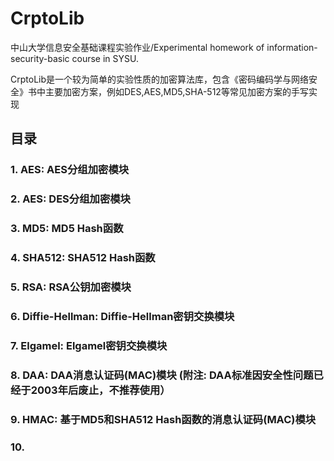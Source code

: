 # CrptoLib
中山大学信息安全基础课程实验作业/Experimental homework of information-security-basic course in SYSU.

CrptoLib是一个较为简单的实验性质的加密算法库，包含《密码编码学与网络安全》书中主要加密方案，例如DES,AES,MD5,SHA-512等常见加密方案的手写实现

## 目录
### 1. AES: AES分组加密模块
### 2. AES: DES分组加密模块
### 3. MD5: MD5 Hash函数
### 4. SHA512: SHA512 Hash函数
### 5. RSA: RSA公钥加密模块
### 6. Diffie-Hellman: Diffie-Hellman密钥交换模块
### 7. Elgamel: Elgamel密钥交换模块
### 8. DAA: DAA消息认证码(MAC)模块 (附注: DAA标准因安全性问题已经于2003年后废止，不推荐使用）
### 9. HMAC: 基于MD5和SHA512 Hash函数的消息认证码(MAC)模块
### 10. 

